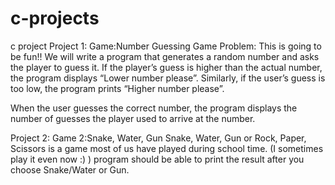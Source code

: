 # c-projects
c project
Project 1:
Game:Number Guessing Game
Problem: This is going to be fun!!  We will write a program that generates a random number and asks the player to guess it. If the player’s guess is higher than the actual number, the program displays “Lower number please”. Similarly, if the user’s guess is too low, the program prints “Higher number please”.

When the user guesses the correct number, the program displays the number of guesses the player used to arrive at the number.


Project 2:
Game 2:Snake, Water, Gun
Snake, Water, Gun or Rock, Paper, Scissors is a game most of us have played during school time. (I sometimes play it even now :) )
program should be able to print the result after you choose Snake/Water or Gun.
